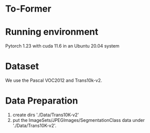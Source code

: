 # To-Former

# Running environment
Pytorch 1.23 with cuda 11.6  in an Ubuntu 20.04 system

# Dataset
We use the Pascal VOC2012 and Trans10k-v2.

# Data Preparation
1. create dirs './Data/Trans10K-v2'
2. put the ImageSets/JPEGImages/SegmentationClass data under './Data/Trans10K-v2'. 

 
  
